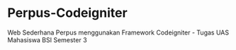 # Perpus-Codeigniter
Web Sederhana Perpus menggunakan Framework Codeigniter - Tugas UAS Mahasiswa BSI Semester 3
